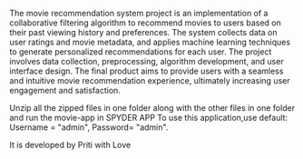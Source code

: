 The movie recommendation system project is an implementation of a collaborative filtering algorithm to recommend movies to users based on their past viewing history and preferences. The system collects data on user ratings and movie metadata, and applies machine learning techniques to generate personalized recommendations for each user. The project involves data collection, preprocessing, algorithm development, and user interface design. The final product aims to provide users with a seamless and intuitive movie recommendation experience, ultimately increasing user engagement and satisfaction.

Unzip all the zipped files in one folder along with the other files in one folder and run the movie-app in SPYDER APP To use this application,use default: Username = "admin", Password= "admin".

It is developed by Priti with Love
